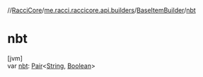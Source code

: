 //[RacciCore](../../../index.md)/[me.racci.raccicore.api.builders](../index.md)/[BaseItemBuilder](index.md)/[nbt](nbt.md)

# nbt

[jvm]\
var [nbt](nbt.md): [Pair](https://kotlinlang.org/api/latest/jvm/stdlib/kotlin/-pair/index.html)&lt;[String](https://kotlinlang.org/api/latest/jvm/stdlib/kotlin/-string/index.html), [Boolean](https://kotlinlang.org/api/latest/jvm/stdlib/kotlin/-boolean/index.html)&gt;
